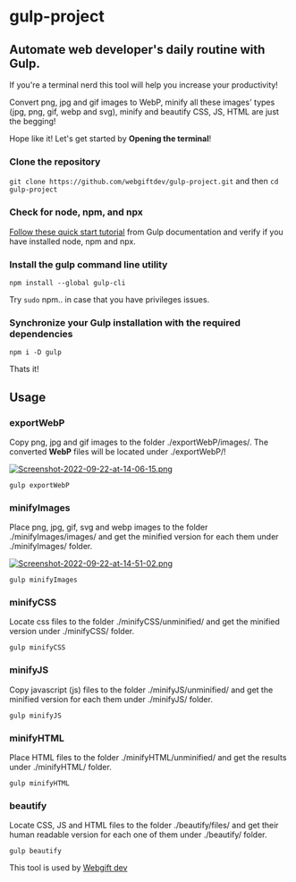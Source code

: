 # gulp-project
## Automate web developer's daily routine with Gulp.

If you're a terminal nerd this tool will help you increase your productivity! 

Convert png, jpg and gif images to WebP, minify all these images' types (jpg, png, gif, webp and svg), minify and beautify CSS, JS, HTML are just the begging! 

Hope like it! Let's get started by **Opening the terminal**!

### Clone the repository
`git clone https://github.com/webgiftdev/gulp-project.git` and then
`cd gulp-project`

### Check for node, npm, and npx
[Follow these quick start tutorial](https://gulpjs.com/docs/en/getting-started/quick-start) from Gulp documentation and verify if you have installed node, npm and npx.

### Install the gulp command line utility
`npm install --global gulp-cli`

Try `sudo` npm.. in case that you have privileges issues.

### Synchronize your Gulp installation with the required dependencies
`npm i -D gulp`

Thats it! 

## Usage
### exportWebP
Copy png, jpg and gif images to the folder ./exportWebP/images/. The converted **WebP** files will be located under ./exportWebP/!

[![Screenshot-2022-09-22-at-14-06-15.png](https://i.postimg.cc/g056rr5W/Screenshot-2022-09-22-at-14-06-15.png)](https://postimg.cc/Mc7GFZqP)

`gulp exportWebP`

### minifyImages
Place png, jpg, gif, svg and webp images to the folder ./minifyImages/images/ and get the minified version for each them under ./minifyImages/ folder.

[![Screenshot-2022-09-22-at-14-51-02.png](https://i.postimg.cc/RZQZjdKy/Screenshot-2022-09-22-at-14-51-02.png)](https://postimg.cc/TK1xbrkJ)

`gulp minifyImages`


### minifyCSS
Locate css files to the folder ./minifyCSS/unminified/ and get the minified version under ./minifyCSS/ folder.

`gulp minifyCSS`

### minifyJS
Copy javascript (js) files to the folder ./minifyJS/unminified/ and get the minified version for each them under ./minifyJS/ folder.

`gulp minifyJS`

### minifyHTML
Place HTML files to the folder ./minifyHTML/unminified/ and get the results under ./minifyHTML/ folder.

`gulp minifyHTML`


### beautify
Locate CSS, JS and HTML files to the folder ./beautify/files/ and get their human readable version for each one of them under ./beautify/ folder.

`gulp beautify`


This tool is used by [Webgift dev](https://webgift.dev)